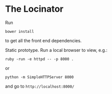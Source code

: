 # The Locinator

Run

    bower install

to get all the front end dependencies. 

Static prototype. Run a local browser to view, e.g.:

    ruby -run -e httpd -- -p 8000 .

or

    python -m SimpleHTTPServer 8000

and go to `http://localhost:8000/`
